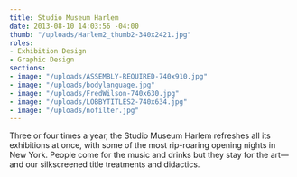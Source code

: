 ```yaml
---
title: Studio Museum Harlem
date: 2013-08-10 14:03:56 -04:00
thumb: "/uploads/Harlem2_thumb2-340x2421.jpg"
roles:
- Exhibition Design
- Graphic Design
sections:
- image: "/uploads/ASSEMBLY-REQUIRED-740x910.jpg"
- image: "/uploads/bodylanguage.jpg"
- image: "/uploads/FredWilson-740x630.jpg"
- image: "/uploads/LOBBYTITLES2-740x634.jpg"
- image: "/uploads/nofilter.jpg"
---
```


Three or four times a year, the Studio Museum Harlem refreshes all its exhibitions at once, with some of the most rip-roaring opening nights in New York. People come for the music and drinks but they stay for the art—and our silkscreened title treatments and didactics.
